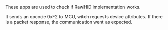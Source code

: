 These apps are used to check if RawHID implementation works.

It sends an opcode 0xF2 to MCU, witch requests device attributes. If there is a packet response, the communication went as expected.
